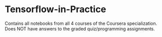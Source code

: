 # Tensorflow-in-Practice
Contains all notebooks from all 4 courses of the Coursera specialization. Does NOT have answers to the graded quiz/programming assignments.
